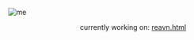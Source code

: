 ![me](https://github.com/user-attachments/assets/c03be268-b082-4045-a1ec-7f17bf31e09a)

<p align="center">
  currently working on: <a href="http://127.0.0.1:5500/reavn.html">reavn.html</a>
</p>

  



